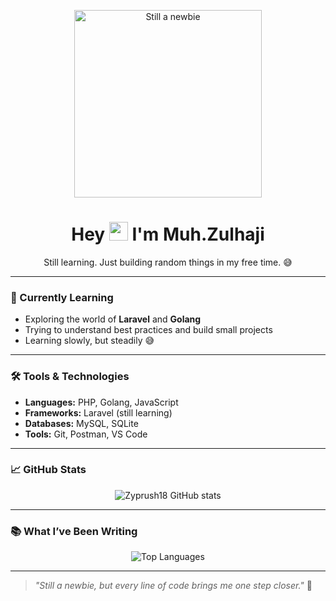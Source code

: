 <!-- Profile README for Zyprush18 -->

<p align="center">
  <img src="https://i.imgur.com/UfRV6ls.png" width="300" alt="Still a newbie" />
</p>


<h1 align="center">
  Hey <img src="https://media.giphy.com/media/hvRJCLFzcasrR4ia7z/giphy.gif" width="30px"/> I'm Muh.Zulhaji
</h1>
<p align="center">Still learning. Just building random things in my free time. 😅</p>

---

### 🚧 Currently Learning
- Exploring the world of **Laravel** and **Golang**
- Trying to understand best practices and build small projects
- Learning slowly, but steadily 😅

---

### 🛠️ Tools & Technologies
- **Languages:** PHP, Golang, JavaScript
- **Frameworks:** Laravel (still learning)
- **Databases:** MySQL, SQLite
- **Tools:** Git, Postman, VS Code

---

### 📈 GitHub Stats

<p align="center">
  <img src="https://github-readme-stats.vercel.app/api?username=Zyprush18&show_icons=true&theme=tokyonight" alt="Zyprush18 GitHub stats" />
</p>

---

### 📚 What I’ve Been Writing

<p align="center">
  <img src="https://github-readme-stats.vercel.app/api/top-langs/?username=Zyprush18&layout=compact&theme=tokyonight" alt="Top Languages" />
</p>

---

> _"Still a newbie, but every line of code brings me one step closer."_ 🚀
